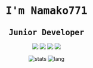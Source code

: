 <div align="center">
<samp>

# I'm Namako771
## Junior Developer
</samp>

![](https://img.shields.io/twitter/follow/Namanko771?label=Twitter&logo=twitter&style=flat)
![](https://img.shields.io/badge/-Windows-0078D6.svg?logo=windows&style=flat)
![](https://img.shields.io/badge/-Raspberry%20Pi-C51A4A.svg?logo=raspberry-pi&style=flat)
![](https://img.shields.io/badge/-intellij%20IDEA-000.svg?logo=intellij-idea&style=flat)

![stats](https://github-readme-stats.vercel.app/api?username=Namako771&hide=contribs&count_private=true&show_icons=true&theme=tokyonight) ![lang](https://github-readme-stats.vercel.app/api/top-langs/?username=Namako771&layout=compact&theme=tokyonight)

</div>
